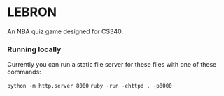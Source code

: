 # LEBRON

An NBA quiz game designed for CS340.

### Running locally

Currently you can run a static file server for these files with one of these commands:

`python -m http.server 8000`
`ruby -run -ehttpd . -p8000`
